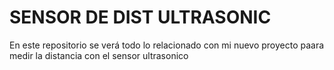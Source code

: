 # SENSOR DE DIST ULTRASONIC
 En este repositorio se verá todo lo relacionado con mi nuevo proyecto paara medir la distancia con el sensor ultrasonico 
